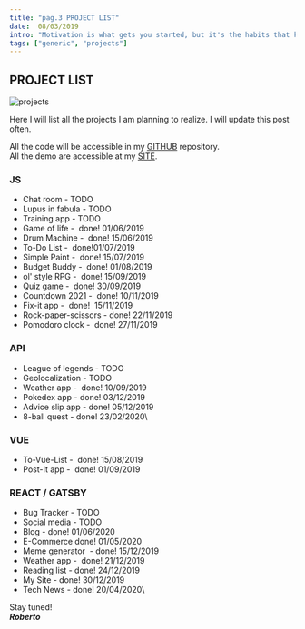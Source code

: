 ```yaml
---
title: "pag.3 PROJECT LIST"
date:  08/03/2019
intro: "Motivation is what gets you started, but it's the habits that keep you going. - Jim Rohn"
tags: ["generic", "projects"]
---
```

## PROJECT LIST

![projects]('../images/blogproject.jpg)

Here I will list all the projects I am planning to realize. I will update this post often.

All the code will be accessible in my [GITHUB](https://github.com/RobertoCastelli) repository.\
All the demo are accessible at my [SITE](https://robertocastelliteal.netlify.com/).

### JS
-   Chat room - TODO
-   Lupus in fabula - TODO
-   Training app - TODO
-   Game of life -  done! 01/06/2019 
-   Drum Machine -  done! 15/06/2019
-   To-Do List -  done!01/07/2019
-   Simple Paint -  done! 15/07/2019
-   Budget Buddy -  done! 01/08/2019
-   ol' style RPG -  done! 15/09/2019
-   Quiz game -  done! 30/09/2019
-   Countdown 2021 -  done! 10/11/2019
-   Fix-it app -  done!  15/11/2019
-   Rock-paper-scissors - done! 22/11/2019
-   Pomodoro clock -  done! 27/11/2019

### API
-   League of legends - TODO
-   Geolocalization - TODO
-   Weather app -  done! 10/09/2019
-   Pokedex app - done! 03/12/2019
-   Advice slip app - done! 05/12/2019
-   8-ball quest - done! 23/02/2020\

### VUE
-   To-Vue-List -  done! 15/08/2019
-   Post-It app -  done! 01/09/2019

### REACT / GATSBY
-   Bug Tracker - TODO
-   Social media - TODO
-   Blog - done! 01/06/2020
-   E-Commerce done! 01/05/2020
-   Meme generator  - done! 15/12/2019
-   Weather app -  done! 21/12/2019
-   Reading list - done! 24/12/2019
-   My Site - done! 30/12/2019
-   Tech News - done! 20/04/2020\

Stay tuned!  
***Roberto***